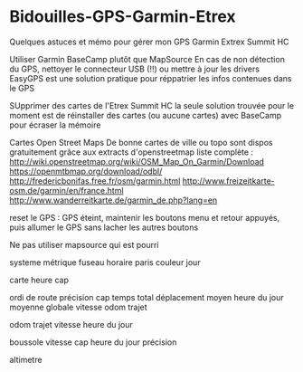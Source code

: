 # Bidouilles-GPS-Garmin-Etrex
Quelques astuces et mémo pour gérer mon GPS Garmin Extrex Summit HC

Utiliser Garmin BaseCamp plutôt que MapSource
En cas de non détection du GPS, nettoyer le connecteur USB (!!) ou mettre à jour les drivers
EasyGPS est une solution pratique pour réppatrier les infos contenues dans le GPS

SUpprimer des cartes de l'Etrex Summit HC
la seule solution trouvée pour le moment est de réinstaller des cartes (ou aucune cartes) avec BaseCamp pour écraser la mémoire

Cartes Open Street Maps
De bonne cartes de ville ou topo sont dispos gratuitement grâce aux extracts d'openstreetmap
liste complète : http://wiki.openstreetmap.org/wiki/OSM_Map_On_Garmin/Download
https://openmtbmap.org/download/odbl/
http://fredericbonifas.free.fr/osm/garmin.html
http://www.freizeitkarte-osm.de/garmin/en/france.html
http://www.wanderreitkarte.de/garmin_de.php?lang=en

reset le GPS : GPS éteint, maintenir les boutons menu et retour appuyés, puis allumer le GPS sans lacher les autres boutons

Ne pas utiliser mapsource qui est pourri

systeme métrique
fuseau horaire paris
couleur jour

carte
heure
cap

ordi de route
précision
cap
temps total
déplacement moyen
heure du jour
moyenne globale
vitesse
odom trajet

odom trajet
vitesse
heure du jour

boussole
vitesse
cap
heure du jour
précision

altimetre


